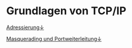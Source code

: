 # Grundlagen von TCP/IP

[Adressierung↓](adressierung.md)

[Masquerading und Portweiterleitung↓](masquerading-und-portweiterleitung.md)

